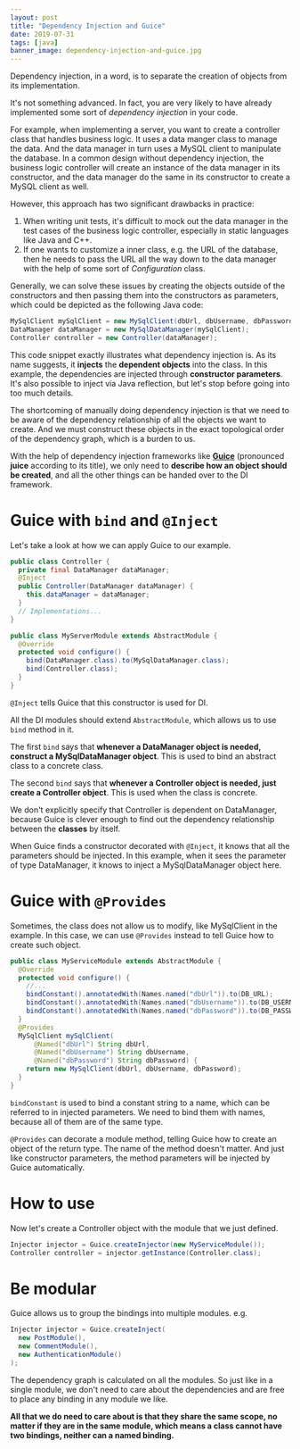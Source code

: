 ```yaml
---
layout: post
title: "Dependency Injection and Guice"
date: 2019-07-31
tags: [java]
banner_image: dependency-injection-and-guice.jpg
---
```


Dependency injection, in a word, is to separate the creation of objects from
its implementation.

It's not something advanced. In fact, you are very likely to have already
implemented some sort of *dependency injection* in your code.

For example, when implementing a server, you want to create a controller class
that handles business logic. It uses a data manger class to manage the data.
And the data manager in turn uses a MySQL client to manipulate the database. In
a common design without dependency injection, the business logic controller
will create an instance of the data manager in its constructor, and the data
manager do the same in its constructor to create a MySQL client as well.

However, this approach has two significant drawbacks in practice:

1. When writing unit tests, it's difficult to mock out the data manager in the
   test cases of the business logic controller, especially in static languages
   like Java and C++.
2. If one wants to customize a inner class, e.g. the URL of the database, then
   he needs to pass the URL all the way down to the data manager with the help
   of some sort of *Configuration* class.

Generally, we can solve these issues by creating the objects outside of the
constructors and then passing them into the constructors as parameters, which
could be depicted as the following Java code:

```java
MySqlClient mySqlClient = new MySqlClient(dbUrl, dbUsername, dbPassword);
DataManager dataManager = new MySqlDataManager(mySqlClient);
Controller controller = new Controller(dataManager);
```

This code snippet exactly illustrates what dependency injection is. As its name
suggests, it **injects** the **dependent objects** into the class. In this
example, the dependencies are injected through **constructor parameters**. It's
also possible to inject via Java reflection, but let's stop before going into
too much details.

The shortcoming of manually doing dependency injection is that we need to be
aware of the dependency relationship of all the objects we want to create. And
we must construct these objects in the exact topological order of the
dependency graph, which is a burden to us.

With the help of dependency injection frameworks like **[Guice][guice]**
(pronounced **juice** according to its title), we only need to **describe how
an object should be created**, and all the other things can be handed over to
the DI framework.

# Guice with `bind` and `@Inject`

Let's take a look at how we can apply Guice to our example.

```java
public class Controller {
  private final DataManager dataManager;
  @Inject
  public Controller(DataManager dataManager) {
    this.dataManager = dataManager;
  }
  // Implementations...
}

public class MyServerModule extends AbstractModule {
  @Override
  protected void configure() {
    bind(DataManager.class).to(MySqlDataManager.class);
    bind(Controller.class);
  }
}
```

`@Inject` tells Guice that this constructor is used for DI.

All the DI modules should extend `AbstractModule`, which allows us to use
`bind` method in it.

The first `bind` says that **whenever a DataManager object is needed, construct
a MySqlDataManager object**. This is used to bind an abstract class to a
concrete class.

The second `bind` says that **whenever a Controller object is needed, just
create a Controller object**. This is used when the class is concrete.

We don't explicitly specify that Controller is dependent on DataManager,
because Guice is clever enough to find out the dependency relationship between
the **classes** by itself.

When Guice finds a constructor decorated with `@Inject`, it knows that all the
parameters should be injected. In this example, when it sees the parameter of
type DataManager, it knows to inject a MySqlDataManager object here.

# Guice with `@Provides`

Sometimes, the class does not allow us to modify, like MySqlClient in the
example. In this case, we can use `@Provides` instead to tell Guice how to
create such object.

```java
public class MyServiceModule extends AbstractModule {
  @Override
  protected void configure() {
    //...
    bindConstant().annotatedWith(Names.named("dbUrl")).to(DB_URL);
    bindConstant().annotatedWith(Names.named("dbUsername")).to(DB_USERNAME);
    bindConstant().annotatedWith(Names.named("dbPassword")).to(DB_PASSWORD);
  }
  @Provides
  MySqlClient mySqlClient(
      @Named("dbUrl") String dbUrl,
      @Named("dbUsername") String dbUsername,
      @Named("dbPassword") String dbPassword) {
    return new MySqlClient(dbUrl, dbUsername, dbPassword);
  }
}
```

`bindConstant` is used to bind a constant string to a name, which can be 
referred to in injected parameters. We need to bind them with names, because
all of them are of the same type.

`@Provides` can decorate a module method, telling Guice how to create an object
of the return type. The name of the method doesn't matter. And just like
constructor parameters, the method parameters will be injected by Guice
automatically.

# How to use

Now let's create a Controller object with the module that we just defined.

```java
Injector injector = Guice.createInjector(new MyServiceModule());
Controller controller = injector.getInstance(Controller.class);
```

# Be modular

Guice allows us to group the bindings into multiple modules. e.g.

```java
Injector injector = Guice.createInject(
  new PostModule(),
  new CommentModule(),
  new AuthenticationModule()
);
```

The dependency graph is calculated on all the modules. So just like in a single
module, we don't need to care about the dependencies and are free to place
any binding in any module we like.

**All that we do need to care about is that they share the same scope, no
matter if they are in the same module, which means a class cannot have two
bindings, neither can a named binding.**

[guice]: https://github.com/google/guice
